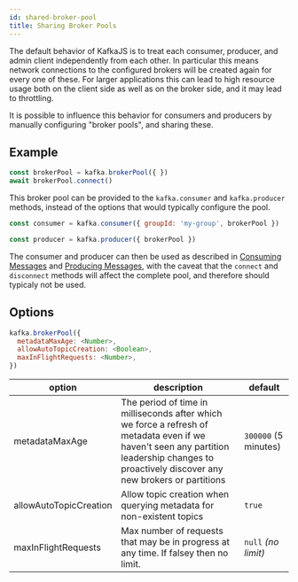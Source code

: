 ```yaml
---
id: shared-broker-pool
title: Sharing Broker Pools
---
```


The default behavior of KafkaJS is to treat each consumer, producer, and admin client independently from each other. In particular this means network connections to the configured brokers will be created again for every one of these. For larger applications this can lead to high resource usage both on the client side as well as on the broker side, and it may lead to throttling.

It is possible to influence this behavior for consumers and producers by manually configuring "broker pools", and sharing these.

## <a name="consumer"></a> Example

```javascript
const brokerPool = kafka.brokerPool({ })
await brokerPool.connect()
```

This broker pool can be provided to the `kafka.consumer` and `kafka.producer` methods, instead of the options that would typically configure the pool.

```javascript
const consumer = kafka.consumer({ groupId: 'my-group', brokerPool })
```

```javascript
const producer = kafka.producer({ brokerPool })
```

The consumer and producer can then be used as described in [Consuming Messages](Consuming.md) and [Producing Messages](Producing.md), with the caveat that the `connect` and `disconnect` methods will affect the complete pool, and therefore should typicaly not be used.

## <a name="options"></a> Options

```javascript
kafka.brokerPool({
  metadataMaxAge: <Number>,
  allowAutoTopicCreation: <Boolean>,
  maxInFlightRequests: <Number>,
})
```

| option                 | description                                                                                                                                                                                                                                                                                                                                        | default                           |
| ---------------------- | -------------------------------------------------------------------------------------------------------------------------------------------------------------------------------------------------------------------------------------------------------------------------------------------------------------------------------------------------- | --------------------------------- |
| metadataMaxAge         | The period of time in milliseconds after which we force a refresh of metadata even if we haven't seen any partition leadership changes to proactively discover any new brokers or partitions                                                                                                                                                       | `300000` (5 minutes)              |
| allowAutoTopicCreation | Allow topic creation when querying metadata for non-existent topics                                                                                                                                                                                                                                                                                | `true`                            |
| maxInFlightRequests | Max number of requests that may be in progress at any time. If falsey then no limit.                                    | `null` _(no limit)_ |
